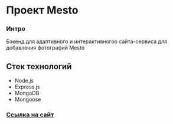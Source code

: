 
# Проект Mesto 

### Интро
Бэкенд для адаптивного и интерактивногоо сайта-сервиса для добавления фотографий Mesto

## Стек технологий
* Node.js
* Express.js
*  MongoDB
* Mongoose

### [Ссылка на сайт]()


